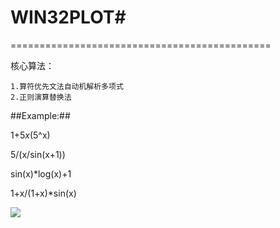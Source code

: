 # WIN32PLOT#

=============================================

核心算法：
	
	1.算符优先文法自动机解析多项式
	2.正则演算替换法


##Example:##

1+5*x*(5^x)

5/(x/sin(x+1))

sin(x)*log(x)+1

1+x/(1+x)*sin(x)

![](http://files.cnblogs.com/files/guguli/100003309726139.gif)